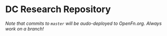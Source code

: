 # DC Research Repository

*Note that commits to `master` will be audo-deployed to OpenFn.org. Always work on a branch!*

